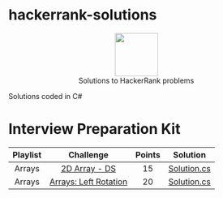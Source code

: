 # hackerrank-solutions

<p align="center">
    <a href="https://www.hackerrank.com/brunodeandrade">
        <img height="85" src="https://hrcdn.net/hackerrank/assets/brand/hr_logo_new_word-4acac9b8a6a3c53b6ff4ab2a51fdfef4.png" style="max-width:100%;">
    </a>
    <br>Solutions to HackerRank problems
</p>

<p>Solutions coded in C#</p>

<h1>Interview Preparation Kit</h1>

<table>
<thead>
<tr>
<th align="center">Playlist</th>
<th align="center">Challenge</th>
<th align="center">Points</th>
<th align="center">Solution</th>
</tr>
</thead>
<tbody>
<tr>
<td align="center">Arrays</td>
<td align="center"><a href="https://www.hackerrank.com/challenges/2d-array/problem?h_l=interview&playlist_slugs%5B%5D=interview-preparation-kit&playlist_slugs%5B%5D=arrays">2D Array - DS</a></td>
<td align="center">15</td>
<td align="center"><a href="https://github.com/bruno-de-andrade/hackerrank-solutions/blob/master/Interview%20Preparation%20Kit/Arrays/2D%20Array%20-%20DS/Solution.cs">Solution.cs</a></td>
</tr>
<tr>
<td align="center">Arrays</td>
<td align="center"><a href="https://www.hackerrank.com/challenges/ctci-array-left-rotation/problem?h_l=interview&playlist_slugs%5B%5D=interview-preparation-kit&playlist_slugs%5B%5D=arrays">Arrays: Left Rotation</a></td>
<td align="center">20</td>
<td align="center"><a href="https://github.com/bruno-de-andrade/hackerrank-solutions/blob/master/Interview%20Preparation%20Kit/Arrays/Arrays%20Left%20Rotation/Solution.cs">Solution.cs</a></td>
</tr>
</tbody></table>
